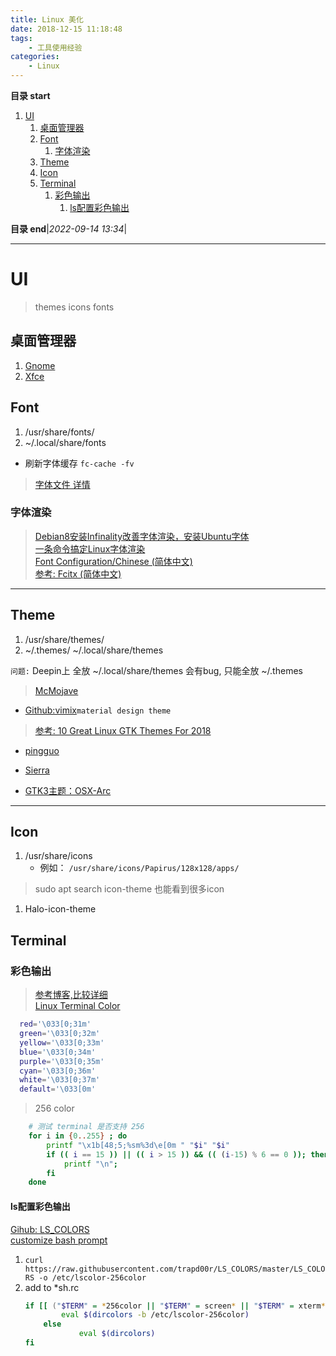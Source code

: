 ```yaml
---
title: Linux 美化
date: 2018-12-15 11:18:48
tags: 
    - 工具使用经验
categories: 
    - Linux
---
```


**目录 start**

1. [UI](#ui)
    1. [桌面管理器](#桌面管理器)
    1. [Font](#font)
        1. [字体渲染](#字体渲染)
    1. [Theme](#theme)
    1. [Icon](#icon)
    1. [Terminal](#terminal)
        1. [彩色输出](#彩色输出)
            1. [ls配置彩色输出](#ls配置彩色输出)

**目录 end**|_2022-09-14 13:34_|
****************************************
# UI
> themes icons fonts 

## 桌面管理器
1. [Gnome](/Linux/Window/Gnome.md)
1. [Xfce](/Linux/Window/Xfce.md)

## Font
1. /usr/share/fonts/
1. ~/.local/share/fonts

- 刷新字体缓存 `fc-cache -fv` 

> [字体文件 详情](/FrontEnd/Font.md)  

### 字体渲染
> [Debian8安装Infinality改善字体渲染，安装Ubuntu字体](https://www.linuxdashen.com/debian8%E5%AE%89%E8%A3%85infinality%E6%94%B9%E5%96%84%E5%AD%97%E4%BD%93%E6%B8%B2%E6%9F%93%EF%BC%8C%E5%AE%89%E8%A3%85ubuntu%E5%AD%97%E4%BD%93)  
> [一条命令搞定Linux字体渲染](https://www.lulinux.com/archives/278)  
> [Font Configuration/Chinese (简体中文)](https://wiki.archlinux.org/index.php/Font_Configuration/Chinese_(%E7%AE%80%E4%BD%93%E4%B8%AD%E6%96%87))  
> [参考: Fcitx (简体中文)](https://wiki.archlinux.org/index.php/Fcitx_(%E7%AE%80%E4%BD%93%E4%B8%AD%E6%96%87))  


*******************

## Theme
1. /usr/share/themes/
1. ~/.themes/  ~/.local/share/themes

`问题:` Deepin上 全放 ~/.local/share/themes 会有bug, 只能全放 ~/.themes

> [McMojave](https://www.xfce-look.org/p/1275087/)

- [Github:vimix](https://github.com/vinceliuice/vimix-gtk-themes)`material design theme`

> [参考: 10 Great Linux GTK Themes For 2018 ](https://www.maketecheasier.com/gtk-themes-for-linux/)

- [pingguo](https://www.gnome-look.org/p/1239453/)

- [Sierra](https://www.gnome-look.org/p/1013714/)
- [GTK3主题：OSX-Arc](https://www.linuxidc.com/Linux/2017-01/139053.htm)

***********************

## Icon
1. /usr/share/icons 
    - 例如： `/usr/share/icons/Papirus/128x128/apps/`

> sudo apt search icon-theme  也能看到很多icon

1. Halo-icon-theme

## Terminal

### 彩色输出
> [参考博客,比较详细](http://blog.csdn.net/magiclyj/article/details/72637666)  
> [Linux Terminal Color](https://blog.csdn.net/y2701310012/article/details/40142809)  

```sh
  red='\033[0;31m'
  green='\033[0;32m'
  yellow='\033[0;33m'
  blue='\033[0;34m'
  purple='\033[0;35m'
  cyan='\033[0;36m'
  white='\033[0;37m'
  default='\033[0m'
```

> 256 color
```sh
    # 测试 terminal 是否支持 256
    for i in {0..255} ; do
        printf "\x1b[48;5;%sm%3d\e[0m " "$i" "$i"
        if (( i == 15 )) || (( i > 15 )) && (( (i-15) % 6 == 0 )); then
            printf "\n";
        fi
    done
```

#### ls配置彩色输出
[Gihub: LS_COLORS](https://github.com/trapd00r/LS_COLORS)  
[customize bash prompt](https://www.howtogeek.com/307701/how-to-customize-and-colorize-your-bash-prompt/)  

1. `curl https://raw.githubusercontent.com/trapd00r/LS_COLORS/master/LS_COLORS -o /etc/lscolor-256color`
1. add to *sh.rc
    ```sh
    if [[ ("$TERM" = *256color || "$TERM" = screen* || "$TERM" = xterm* ) && -f /etc/lscolor-256color ]]; then
            eval $(dircolors -b /etc/lscolor-256color)
        else
                eval $(dircolors)
    fi
    ```

